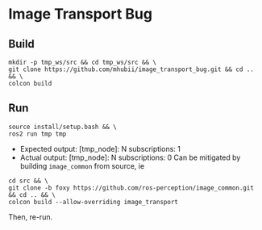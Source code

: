 # Image Transport Bug
## Build
```shell
mkdir -p tmp_ws/src && cd tmp_ws/src && \
git clone https://github.com/mhubii/image_transport_bug.git && cd .. && \
colcon build
```
## Run
```shell
source install/setup.bash && \
ros2 run tmp tmp
```
- Expected output: [tmp_node]: N subscriptions: 1
- Actual output: [tmp_node]: N subscriptions: 0
Can be mitigated by building `image_common` from source, ie
```shell
cd src && \
git clone -b foxy https://github.com/ros-perception/image_common.git && cd .. && \
colcon build --allow-overriding image_transport
```
Then, re-run.
